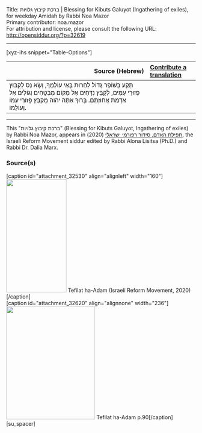 <html>
<head></head>
<body>
Title: ברכת קיבוץ גלויות | Blessing for Kibuts Galuyot (Ingathering of exiles), for weekday Amidah by Rabbi Noa Mazor<br />
Primary contributor: noa.mazor<br />
For attribution and license, please consult the following URL: <a href="http://opensiddur.org/?p=32619">http://opensiddur.org/?p=32619</a>
<p />
<hr />

[xyz-ihs snippet="Table-Options"]<table style="margin-left: auto; margin-right: auto;" class="draggable">
<thead><tr><th id="x" style="text-align: right;">Source (Hebrew)</th><th style="text-align: left;"><a href="/translate/" target="_blank" rel="noopener">Contribute a translation</a></th></tr></thead>
<tbody>
<tr><td style="vertical-align:top;">
<div class="liturgy" lang="he">
תְּקַע בְּשׁוֹפָר גָּדוֹל לְחֵרוּת בָּאֵי עוֹלָמֶךָ,
וְשָׂא נֵס לְקִבּוּץ פְּזוּרֵי עַמִּים,
לְקַבֵּץ נִדָּחִים אֶל מְקוֹם מִבְטָחִים
וְגוֹלִים אֶל אַדְמַת אֲחוּזָתָם.
בָּרוּךְ אַתָּה יהוה מְקַבֵּץ פְּזוּרֵי עַמּוֹ וְעוֹלָמוֹ.
</span></div></td>
 
<td style="vertical-align:top;">
<div class="english" lang="en">

</div></td></tr>
</tbody></table>

<hr />

This "ברכת קיבוץ גלויות" (Blessing for Kibuts Galuyot, Ingathering of exiles) by Rabbi Noa Mazor, appears in <a href="https://www.facebook.com/תפילת-האדם-סידור-רפורמי-ישראלי-101214578258569">תפילת האדם, סידור רפורמי ישראלי</a> (2020), the Israeli Reform Movement siddur edited by Rabbi Alona Lisitsa (Ph.D.) and Rabbi Dr. Dalia Marx.

<h3>Source(s)</h3>

<span style="float: right;">[caption id="attachment_32530" align="alignleft" width="160"]<a href="https://opensiddur.org/wp-content/uploads/2020/06/tefilat-ha-adam-Israeli-REform-Movement-2020.jpg" rel="lightbox"><img src="https://opensiddur.org/wp-content/uploads/2020/06/tefilat-ha-adam-Israeli-REform-Movement-2020-160x300.jpg" alt="" width="160" height="300" class="size-medium wp-image-32530" /></a> Tefilat ha-Adam (Israeli Reform Movement, 2020)[/caption]</span>  <span style="float: left;">[caption id="attachment_32620" align="alignnone" width="236"]<a href="https://opensiddur.org/wp-content/uploads/2020/06/Tefilat-ha-Adam-p.90.jpg"><img src="https://opensiddur.org/wp-content/uploads/2020/06/Tefilat-ha-Adam-p.90-236x300.jpg" alt="" width="236" height="300" class="size-medium wp-image-32620" /></a> Tefilat ha-Adam p.90[/caption]</span>[su_spacer]
</body>
</html>